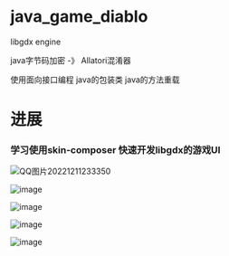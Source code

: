 # java_game_diablo
libgdx engine

java字节码加密 -》 Allatori混淆器


使用面向接口编程
java的包装类
java的方法重载


# 进展

### 学习使用skin-composer 快速开发libgdx的游戏UI 

![QQ图片20221211233350](https://user-images.githubusercontent.com/22612129/206909812-2d949bdb-0a4f-4b7f-ab09-cefd583b1ca0.png)

![image](https://user-images.githubusercontent.com/22612129/207076906-56273520-a335-4ca4-ab93-65bc5c49beed.png)

![image](https://user-images.githubusercontent.com/22612129/207077052-903e161d-21d5-4aa3-85ef-154080da901e.png)

![image](https://user-images.githubusercontent.com/22612129/207077109-ea20bb96-abe1-4153-8e83-3b7e79cf35b5.png)

![image](https://user-images.githubusercontent.com/22612129/207077200-474a7d9d-278f-4456-9f08-250192cdd04f.png)



